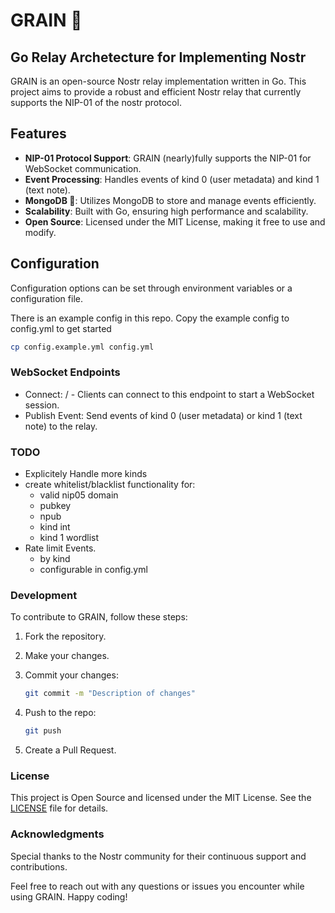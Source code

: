 # GRAIN 🌾

## Go Relay Archetecture for Implementing Nostr

GRAIN is an open-source Nostr relay implementation written in Go. This project aims to provide a robust and efficient Nostr relay that currently supports the NIP-01 of the nostr protocol.

## Features

- **NIP-01 Protocol Support**: GRAIN (nearly)fully supports the NIP-01 for WebSocket communication.
- **Event Processing**: Handles events of kind 0 (user metadata) and kind 1 (text note).
- **MongoDB 🍃**: Utilizes MongoDB to store and manage events efficiently.
- **Scalability**: Built with Go, ensuring high performance and scalability.
- **Open Source**: Licensed under the MIT License, making it free to use and modify.

## Configuration

Configuration options can be set through environment variables or a configuration file.

There is an example config in this repo. Copy the example config to config.yml to get started

```bash
cp config.example.yml config.yml
```

### WebSocket Endpoints

- Connect: / - Clients can connect to this endpoint to start a WebSocket session.
- Publish Event: Send events of kind 0 (user metadata) or kind 1 (text note) to the relay.

### TODO

- Explicitely Handle more kinds
- create whitelist/blacklist functionality
  for:
  - valid nip05 domain
  - pubkey
  - npub
  - kind int
  - kind 1 wordlist
- Rate limit Events.
  - by kind
  - configurable in config.yml

### Development

To contribute to GRAIN, follow these steps:

1. Fork the repository.
2. Make your changes.
3. Commit your changes:

   ```sh
   git commit -m "Description of changes"
   ```

4. Push to the repo:

   ```sh
   git push
   ```

5. Create a Pull Request.

### License

This project is Open Source and licensed under the MIT License. See the [LICENSE](license) file for details.

### Acknowledgments

Special thanks to the Nostr community for their continuous support and contributions.

Feel free to reach out with any questions or issues you encounter while using GRAIN. Happy coding!
